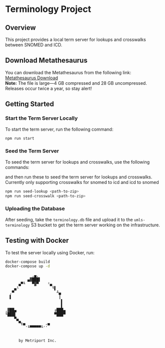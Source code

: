 # Terminology Project

## Overview

This project provides a local term server for lookups and crosswalks between SNOMED and ICD.

## Download Metathesaurus

You can download the Metathesaurus from the following link:  
[Metathesaurus Download](https://www.nlm.nih.gov/research/umls/licensedcontent/umlsknowledgesources.html)  
**Note:** The file is large—4 GB compressed and 28 GB uncompressed. Releases occur twice a year, so stay alert!

## Getting Started

### Start the Term Server Locally

To start the term server, run the following command:

```bash
npm run start
```

### Seed the Term Server

To seed the term server for lookups and crosswalks, use the following commands:

and then run these to seed the term server for lookups and crosswalks. Currently only supporting crosswalks for snomed to icd and icd to snomed

```bash
npm run seed-lookup <path-to-zip>
npm run seed-crosswalk <path-to-zip>
```

### Uploading the Database

After seeding, take the `terminology.db` file and upload it to the `umls-terminology` S3 bucket to get the term server working on the infrastructure.

## Testing with Docker

To test the server locally using Docker, run:

```bash
docker-compose build
docker-compose up -d
```

```
            ,▄,
          ▄▓███▌
      ▄▀╙   ▀▓▀    ²▄
    ▄└               ╙▌
  ,▀                   ╨▄
  ▌                     ║
                         ▌
                         ▌
,▓██▄                 ╔███▄
╙███▌                 ▀███▀
    ▀▄
      ▀╗▄         ,▄
         '╙▀▀▀▀▀╙''


      by Metriport Inc.

```
